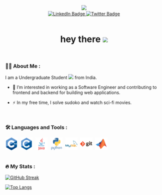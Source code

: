 <div id="header" align="center">
  <img src="https://cdn-icons-png.flaticon.com/512/1946/1946039.png" width="150"/>
</div>

<div id="badges" align="center">
  <a href="https://linkedin.com/in/naveenchandra-halemani-9ba53958">
    <img src="https://img.shields.io/badge/LinkedIn-blue?style=for-the-badge&logo=linkedin&logoColor=white" alt="LinkedIn Badge"/>
  </a>
  <a href="https://twitter.com/NaveenchandraH">
    <img src="https://img.shields.io/badge/Twitter-blue?style=for-the-badge&logo=twitter&logoColor=white" alt="Twitter Badge"/>
  </a>
</div>

<div id="profile count" align="center">
  <img src="https://komarev.com/ghpvc/?username=naveenchandra9&style=flat-square&color=red" alt=""/>
</div>

<h1 align="center">
  hey there
  <img src="https://media.giphy.com/media/hvRJCLFzcasrR4ia7z/giphy.gif" width="40"/>
</h1>

<div align="center">
  <img src="https://c.tenor.com/1OsAOM8OXdUAAAAC/nick-jbl-white-dot.gif" width="1000" height="5"/>
</div>

### :man_technologist: About Me :

I am a Undergraduate Student <img src="https://media.giphy.com/media/WUlplcMpOCEmTGBtBW/giphy.gif" width="30"> from India.
- :telescope: I’m interested in working as a Software Engineer and contributing to frontend and backend for building web applications.

- :zap: In my free time, I solve sudoko and watch sci-fi movies.

<div align="center">
  <img src="https://c.tenor.com/1OsAOM8OXdUAAAAC/nick-jbl-white-dot.gif" width="1000" height="5"/>
</div>

### :hammer_and_wrench: Languages and Tools :

<div>
  <img src="https://github.com/devicons/devicon/blob/master/icons/cplusplus/cplusplus-original.svg" title="C++" alt="C++" width="40" height="40"/>&nbsp;
  <img src="https://github.com/devicons/devicon/blob/master/icons/c/c-original.svg" title="C" alt="C" width="40" height="40"/>&nbsp;
  <img src="https://github.com/devicons/devicon/blob/master/icons/java/java-original-wordmark.svg" title="Java" alt="Java" width="40" height="40"/>&nbsp;
  <img src="https://github.com/devicons/devicon/blob/master/icons/python/python-original-wordmark.svg" title="Python" alt="Python" width="40" height="40"/>&nbsp;
  <img src="https://github.com/devicons/devicon/blob/master/icons/mysql/mysql-original-wordmark.svg" title="MySQL" alt="MySQL" width="40" height="40"/>&nbsp;
  <img src="https://github.com/devicons/devicon/blob/master/icons/git/git-original-wordmark.svg" title="Git" alt="Git" width="40" height="40"/>&nbsp;
  <img src="https://github.com/devicons/devicon/blob/master/icons/matlab/matlab-original.svg" title="Matlab" alt="Matlab" width="40" height="40"/>&nbsp;
 </div>
 
<div align="center">
  <img src="https://c.tenor.com/1OsAOM8OXdUAAAAC/nick-jbl-white-dot.gif" width="1000" height="5"/>
</div>

### :fire: My Stats :
[![GitHub Streak](http://github-readme-streak-stats.herokuapp.com?user=naveenchandra9&theme=dark&hide_border=true&date_format=j%20M%5B%20Y%5D&border=000000&sideNums=6FC362&sideLabels=44FF52D7&currStreakNum=35C057)](https://git.io/streak-stats)

[![Top Langs](https://github-readme-stats.vercel.app/api/top-langs/?username=naveenchandra9&layout=compact&theme=gotham&hide_border=1&exclude_repo=github-slideshow )](https://github.com/anuraghazra/github-readme-stats)
